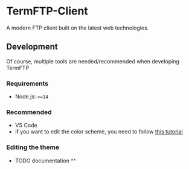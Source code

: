# TermFTP-Client

A modern FTP client built on the latest web technologies.

## Development

Of course, multiple tools are needed/recommended when developing TermFTP

### Requirements

* Node.js: `>=14`

### Recommended

* VS Code
* if you want to edit the color scheme, you need to follow [this tutorial](https://github.com/material-foundation/material-tokens)

### Editing the theme

* TODO documentation ^^
